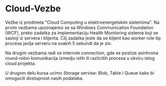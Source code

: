 # Cloud-Vezbe
Vežbe iz predmeta "Cloud Computing u elektroenergetskim sistemima". Na prvim vezbama upoznajemo se sa Windows Communication Foundation (WCF), preko zadatka za implementaciju Health Monitoring sistema koji se sastoji iz servera i klijenta. Cilj zadatka jeste da se klijent kao worker role tip procesa javlja serveru na svakih 5 sekundi da je ziv.

Na drugim vezbama radi se interrole connection, gde se postize asinhrona round-robin komunikacija izmedju istih ili razlicitih procesa u okviru istog cloud projekta.

U drugom delu kursa ucimo Storage servise: Blob, Table i Queue kako bi omogucili dostupnost nasih podataka.
       
  
